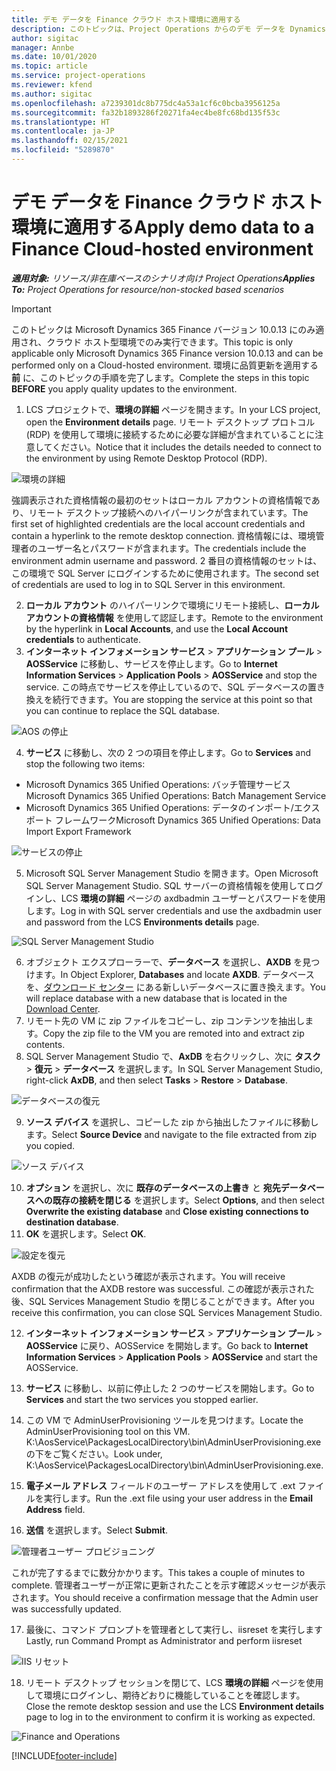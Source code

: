 ```yaml
---
title: デモ データを Finance クラウド ホスト環境に適用する
description: このトピックは、Project Operations からのデモ データを Dynamics 365 Finance のクラウド ホスト環境に適用する方法を説明しています。
author: sigitac
manager: Annbe
ms.date: 10/01/2020
ms.topic: article
ms.service: project-operations
ms.reviewer: kfend
ms.author: sigitac
ms.openlocfilehash: a7239301dc8b775dc4a53a1cf6c0bcba3956125a
ms.sourcegitcommit: fa32b1893286f20271fa4ec4be8fc68bd135f53c
ms.translationtype: HT
ms.contentlocale: ja-JP
ms.lasthandoff: 02/15/2021
ms.locfileid: "5289870"
---
```

# <a name="apply-demo-data-to-a-finance-cloud-hosted-environment"></a><span data-ttu-id="f9853-103">デモ データを Finance クラウド ホスト環境に適用する</span><span class="sxs-lookup"><span data-stu-id="f9853-103">Apply demo data to a Finance Cloud-hosted environment</span></span>

<span data-ttu-id="f9853-104">_**適用対象:** リソース/非在庫ベースのシナリオ向け Project Operations_</span><span class="sxs-lookup"><span data-stu-id="f9853-104">_**Applies To:** Project Operations for resource/non-stocked based scenarios_</span></span>

> [!IMPORTANT]
> <span data-ttu-id="f9853-105">このトピックは Microsoft Dynamics 365 Finance バージョン 10.0.13 にのみ適用され、クラウド ホスト型環境でのみ実行できます。</span><span class="sxs-lookup"><span data-stu-id="f9853-105">This topic is only applicable only Microsoft Dynamics 365 Finance version 10.0.13 and can be performed only on a Cloud-hosted environment.</span></span> <span data-ttu-id="f9853-106">環境に品質更新を適用する **前** に、このトピックの手順を完了します。</span><span class="sxs-lookup"><span data-stu-id="f9853-106">Complete the steps in this topic **BEFORE** you apply quality updates to the environment.</span></span>

1. <span data-ttu-id="f9853-107">LCS プロジェクトで、**環境の詳細** ページを開きます。</span><span class="sxs-lookup"><span data-stu-id="f9853-107">In your LCS project, open the **Environment details** page.</span></span> <span data-ttu-id="f9853-108">リモート デスクトップ プロトコル (RDP) を使用して環境に接続するために必要な詳細が含まれていることに注意してください。</span><span class="sxs-lookup"><span data-stu-id="f9853-108">Notice that it includes the details needed to connect to the environment by using Remote Desktop Protocol (RDP).</span></span>

![ 環境の詳細](./media/1EnvironmentDetails.png)

<span data-ttu-id="f9853-110">強調表示された資格情報の最初のセットはローカル アカウントの資格情報であり、リモート デスクトップ接続へのハイパーリンクが含まれています。</span><span class="sxs-lookup"><span data-stu-id="f9853-110">The first set of highlighted credentials are the local account credentials and contain a hyperlink to the remote desktop connection.</span></span> <span data-ttu-id="f9853-111">資格情報には、環境管理者のユーザー名とパスワードが含まれます。</span><span class="sxs-lookup"><span data-stu-id="f9853-111">The credentials include the environment admin username and password.</span></span> <span data-ttu-id="f9853-112">2 番目の資格情報のセットは、この環境で SQL Server にログインするために使用されます。</span><span class="sxs-lookup"><span data-stu-id="f9853-112">The second set of credentials are used to log in to SQL Server in this environment.</span></span>

2. <span data-ttu-id="f9853-113">**ローカル アカウント** のハイパーリンクで環境にリモート接続し、**ローカルアカウントの資格情報** を使用して認証します。</span><span class="sxs-lookup"><span data-stu-id="f9853-113">Remote to the environment by the hyperlink in **Local Accounts**, and use the **Local Account credentials** to authenticate.</span></span>
3. <span data-ttu-id="f9853-114">**インターネット インフォメーション サービス** > **アプリケーション プール** > **AOSService** に移動し、サービスを停止します。</span><span class="sxs-lookup"><span data-stu-id="f9853-114">Go to **Internet Information Services** > **Application Pools** > **AOSService** and stop the service.</span></span> <span data-ttu-id="f9853-115">この時点でサービスを停止しているので、SQL データベースの置き換えを続行できます。</span><span class="sxs-lookup"><span data-stu-id="f9853-115">You are stopping the service at this point so that you can continue to replace the SQL database.</span></span>

![AOS の停止](./media/2StopAOS.png)

4. <span data-ttu-id="f9853-117">**サービス** に移動し、次の 2 つの項目を停止します。</span><span class="sxs-lookup"><span data-stu-id="f9853-117">Go to **Services** and stop the following two items:</span></span>

- <span data-ttu-id="f9853-118">Microsoft Dynamics 365 Unified Operations: バッチ管理サービス</span><span class="sxs-lookup"><span data-stu-id="f9853-118">Microsoft Dynamics 365 Unified Operations: Batch Management Service</span></span>
- <span data-ttu-id="f9853-119">Microsoft Dynamics 365 Unified Operations: データのインポート/エクスポート フレームワーク</span><span class="sxs-lookup"><span data-stu-id="f9853-119">Microsoft Dynamics 365 Unified Operations: Data Import Export Framework</span></span>

![サービスの停止](./media/3StopServices.png)

5. <span data-ttu-id="f9853-121">Microsoft SQL Server Management Studio を開きます。</span><span class="sxs-lookup"><span data-stu-id="f9853-121">Open Microsoft SQL Server Management Studio.</span></span> <span data-ttu-id="f9853-122">SQL サーバーの資格情報を使用してログインし、LCS **環境の詳細** ページの axdbadmin ユーザーとパスワードを使用します。</span><span class="sxs-lookup"><span data-stu-id="f9853-122">Log in with SQL server credentials and use the axdbadmin user and password from the LCS **Environments details** page.</span></span>

![SQL Server Management Studio](./media/4SSMS.png)

6. <span data-ttu-id="f9853-124">オブジェクト エクスプローラーで、**データベース** を選択し、**AXDB** を見つけます。</span><span class="sxs-lookup"><span data-stu-id="f9853-124">In Object Explorer, **Databases** and locate **AXDB**.</span></span> <span data-ttu-id="f9853-125">データベースを、[ダウンロード センター](https://download.microsoft.com/download/1/a/3/1a314bd2-b082-4a87-abdc-1ba26c92b63d/ProjOpsDemoDataFOGARelease.zip) にある新しいデータベースに置き換えます。</span><span class="sxs-lookup"><span data-stu-id="f9853-125">You will replace database with a new database that is located in the [Download Center](https://download.microsoft.com/download/1/a/3/1a314bd2-b082-4a87-abdc-1ba26c92b63d/ProjOpsDemoDataFOGARelease.zip).</span></span> 
7. <span data-ttu-id="f9853-126">リモート先の VM に zip ファイルをコピーし、zip コンテンツを抽出します。</span><span class="sxs-lookup"><span data-stu-id="f9853-126">Copy the zip file to the VM you are remoted into and extract zip contents.</span></span>
8. <span data-ttu-id="f9853-127">SQL Server Management Studio で、**AxDB** を右クリックし、次に **タスク** > **復元** > **データベース** を選択します。</span><span class="sxs-lookup"><span data-stu-id="f9853-127">In SQL Server Management Studio, right-click **AxDB**, and then select **Tasks** > **Restore** > **Database**.</span></span>

![データベースの復元](./media/5RestoreDatabase.png)

9. <span data-ttu-id="f9853-129">**ソース デバイス** を選択し、コピーした zip から抽出したファイルに移動します。</span><span class="sxs-lookup"><span data-stu-id="f9853-129">Select **Source Device** and navigate to the file extracted from zip you copied.</span></span>

![ソース デバイス](./media/6SourceDevice.png)

10. <span data-ttu-id="f9853-131">**オプション** を選択し、次に **既存のデータベースの上書き** と **宛先データベースへの既存の接続を閉じる** を選択します。</span><span class="sxs-lookup"><span data-stu-id="f9853-131">Select **Options**, and then select **Overwrite the existing database** and **Close existing connections to destination database**.</span></span> 
11. <span data-ttu-id="f9853-132">**OK** を選択します。</span><span class="sxs-lookup"><span data-stu-id="f9853-132">Select **OK**.</span></span>

![設定を復元](./media/7RestoreSetting.png)

<span data-ttu-id="f9853-134">AXDB の復元が成功したという確認が表示されます。</span><span class="sxs-lookup"><span data-stu-id="f9853-134">You will receive confirmation that the AXDB restore was successful.</span></span> <span data-ttu-id="f9853-135">この確認が表示された後、SQL Services Management Studio を閉じることができます。</span><span class="sxs-lookup"><span data-stu-id="f9853-135">After you receive this confirmation, you can close SQL Services Management Studio.</span></span>

12. <span data-ttu-id="f9853-136">**インターネット インフォメーション サービス** > **アプリケーション プール** > **AOSService** に戻り、AOSService を開始します。</span><span class="sxs-lookup"><span data-stu-id="f9853-136">Go back to **Internet Information Services** > **Application Pools** > **AOSService** and start the AOSService.</span></span>
13. <span data-ttu-id="f9853-137">**サービス** に移動し、以前に停止した 2 つのサービスを開始します。</span><span class="sxs-lookup"><span data-stu-id="f9853-137">Go to **Services** and start the two services you stopped earlier.</span></span>

14. <span data-ttu-id="f9853-138">この VM で AdminUserProvisioning ツールを見つけます。</span><span class="sxs-lookup"><span data-stu-id="f9853-138">Locate the AdminUserProvisioning tool on this VM.</span></span> <span data-ttu-id="f9853-139">K:\AosService\PackagesLocalDirectory\bin\AdminUserProvisioning.exe の下をご覧ください。</span><span class="sxs-lookup"><span data-stu-id="f9853-139">Look under, K:\AosService\PackagesLocalDirectory\bin\AdminUserProvisioning.exe.</span></span>
15. <span data-ttu-id="f9853-140">**電子メール アドレス** フィールドのユーザー アドレスを使用して .ext ファイルを実行します。</span><span class="sxs-lookup"><span data-stu-id="f9853-140">Run the .ext file using your user address in the **Email Address** field.</span></span> 
16. <span data-ttu-id="f9853-141">**送信** を選択します。</span><span class="sxs-lookup"><span data-stu-id="f9853-141">Select **Submit**.</span></span>

![管理者ユーザー プロビジョニング](./media/8AdminUserProvisioning.png)

<span data-ttu-id="f9853-143">これが完了するまでに数分かかります。</span><span class="sxs-lookup"><span data-stu-id="f9853-143">This takes a couple of minutes to complete.</span></span> <span data-ttu-id="f9853-144">管理者ユーザーが正常に更新されたことを示す確認メッセージが表示されます。</span><span class="sxs-lookup"><span data-stu-id="f9853-144">You should receive a confirmation message that the Admin user was successfully updated.</span></span>

17. <span data-ttu-id="f9853-145">最後に、コマンド プロンプトを管理者として実行し、iisreset を実行します</span><span class="sxs-lookup"><span data-stu-id="f9853-145">Lastly, run Command Prompt as Administrator and perform iisreset</span></span>

![IIS リセット](./media/9IISReset.png)

18. <span data-ttu-id="f9853-147">リモート デスクトップ セッションを閉じて、LCS **環境の詳細** ページを使用して環境にログインし、期待どおりに機能していることを確認します。</span><span class="sxs-lookup"><span data-stu-id="f9853-147">Close the remote desktop session and use the LCS **Environment details** page to log in to the environment to confirm it is working as expected.</span></span>

![Finance and Operations](./media/10FinanceAndOperations.png)


[!INCLUDE[footer-include](../includes/footer-banner.md)]